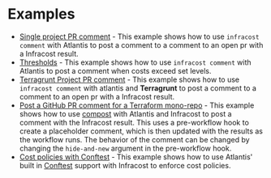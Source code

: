 # Examples

* [Single project PR comment](single_project) - This example shows how to use `infracost comment` with Atlantis to post a comment to a comment to an open pr with a Infracost result.
* [Thresholds](thresholds) - This example shows how to use `infracost comment` with Atlantis to post a comment when costs exceed set levels.
* [Terragrunt Project PR comment](terragrunt) - This example shows how to use `infracost comment` with atlantis and **Terragrunt** to post a comment to a comment to an open pr with a Infracost result.
* [Post a GitHub PR comment for a Terraform mono-repo](monorepo_github_comment) - This example shows how to use [compost](https://github.com/infracost/compost) with Atlantis and Infracost to post a comment with the Infracost result. This uses a pre-workflow hook to create a placeholder comment, which is then updated with the results as the workflow runs. The behavior of the comment can be changed by changing the `hide-and-new` argument in the pre-workflow hook.
* [Cost policies with Conftest](conftest) - This example shows how to use Atlantis' built in [Conftest](https://www.conftest.dev/) support with Infracost to enforce cost policies.

